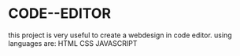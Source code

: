 # CODE--EDITOR
this project is very useful to create a webdesign in code editor.
using languages are:
HTML
CSS
JAVASCRIPT
